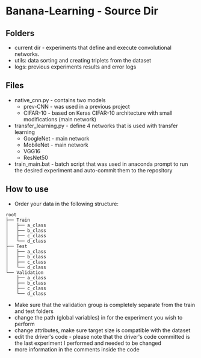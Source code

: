 # Banana-Learning - Source Dir

## Folders
- current dir - experiments that define and execute convolutional networks.
- utils: data sorting and creating triplets from the dataset
- logs: previous experiments results and error logs

## Files
- native_cnn.py - contains two models
    - prev-CNN - was used in a previous project
    - CIFAR-10 - based on Keras CIFAR-10 architecture with small modifications (main network)
- transfer_learning.py - define 4 networks that is used with transfer learning
    - GoogleNet - main network
    - MobileNet - main network
    - VGG16
    - ResNet50
- train_main.bat - batch script that was used in anaconda prompt to run the desired experiment and auto-commit them to the repository

## How to use
- Order your data in the following structure:


```
root
├── Train
│   ├── a_class
│   ├── b_class
│   ├── c_class
│   └── d_class
├── Test
│   ├── a_class
│   ├── b_class
│   ├── c_class
│   └── d_class
└── Validation
    ├── a_class
    ├── b_class
    ├── c_class
    └── d_class
```


- Make sure that the validation group is completely separate from the train and test folders
- change the path (global variables) in for the experiment you wish to perform
- change attributes, make sure target size is compatible with the dataset
- edit the driver's code - please note that the driver's code committed is the last experiment I performed and needed to be changed
- more information in the comments inside the code

</br>
</br>
</br>
</br>
